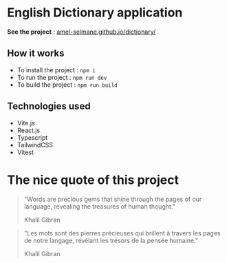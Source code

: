 # English Dictionary application
**See the project** : [amel-selmane.github.io/dictionary/](https://amel-selmane.github.io/dictionary/)

## How it works

* To install the project : `npm i`
* To run the project : `npm run dev`
* To build the project : `npm run build`

## Technologies used

* Vite.js
* React.js
* Typescript
* TailwindCSS
* Vitest

# The nice quote of this project
> "Words are precious gems that shine through the pages of our language, revealing the treasures of human thought."
>
> Khalil Gibran


> "Les mots sont des pierres précieuses qui brillent à travers les pages de notre langage, révélant les trésors de la pensée humaine."
>
> Khalil Gibran
